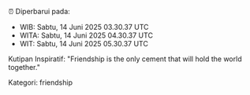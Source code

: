 ⏰ Diperbarui pada:
- WIB: Sabtu, 14 Juni 2025 03.30.37 UTC
- WITA: Sabtu, 14 Juni 2025 04.30.37 UTC
- WIT: Sabtu, 14 Juni 2025 05.30.37 UTC

Kutipan Inspiratif:
"Friendship is the only cement that will hold the world together."


Kategori: friendship

